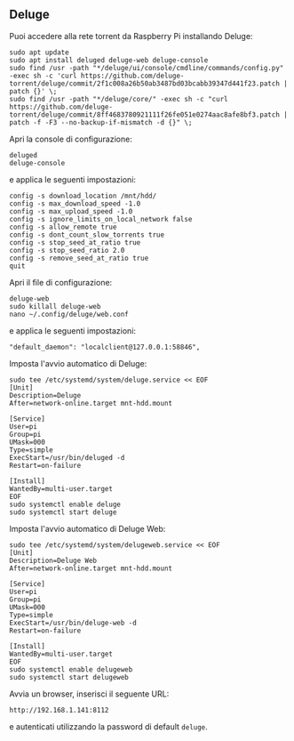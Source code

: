 ## Deluge

Puoi accedere alla rete torrent da Raspberry Pi installando Deluge:
```
sudo apt update
sudo apt install deluged deluge-web deluge-console
sudo find /usr -path "*/deluge/ui/console/cmdline/commands/config.py" -exec sh -c 'curl https://github.com/deluge-torrent/deluge/commit/2f1c008a26b50ab3487bd03bcabb39347d441f23.patch | patch {}' \;
sudo find /usr -path "*/deluge/core/" -exec sh -c "curl https://github.com/deluge-torrent/deluge/commit/8ff4683780921111f26fe051e0274aac8afe8bf3.patch | patch -f -F3 --no-backup-if-mismatch -d {}" \;
```

Apri la console di configurazione:
```
deluged
deluge-console
```

e applica le seguenti impostazioni:
```
config -s download_location /mnt/hdd/
config -s max_download_speed -1.0
config -s max_upload_speed -1.0
config -s ignore_limits_on_local_network false
config -s allow_remote true
config -s dont_count_slow_torrents true
config -s stop_seed_at_ratio true
config -s stop_seed_ratio 2.0
config -s remove_seed_at_ratio true
quit
```

Apri il file di configurazione:
```
deluge-web
sudo killall deluge-web
nano ~/.config/deluge/web.conf
```

e applica le seguenti impostazioni:
```
"default_daemon": "localclient@127.0.0.1:58846",
```

Imposta l'avvio automatico di Deluge:
```
sudo tee /etc/systemd/system/deluge.service << EOF
[Unit]
Description=Deluge
After=network-online.target mnt-hdd.mount

[Service]
User=pi
Group=pi
UMask=000
Type=simple
ExecStart=/usr/bin/deluged -d
Restart=on-failure

[Install]
WantedBy=multi-user.target
EOF
sudo systemctl enable deluge
sudo systemctl start deluge
```

Imposta l'avvio automatico di Deluge Web:
```
sudo tee /etc/systemd/system/delugeweb.service << EOF
[Unit]
Description=Deluge Web
After=network-online.target mnt-hdd.mount

[Service]
User=pi
Group=pi
UMask=000
Type=simple
ExecStart=/usr/bin/deluge-web -d
Restart=on-failure

[Install]
WantedBy=multi-user.target
EOF
sudo systemctl enable delugeweb
sudo systemctl start delugeweb
```

Avvia un browser, inserisci il seguente URL:
```
http://192.168.1.141:8112
```

e autenticati utilizzando la password di default `deluge`.
